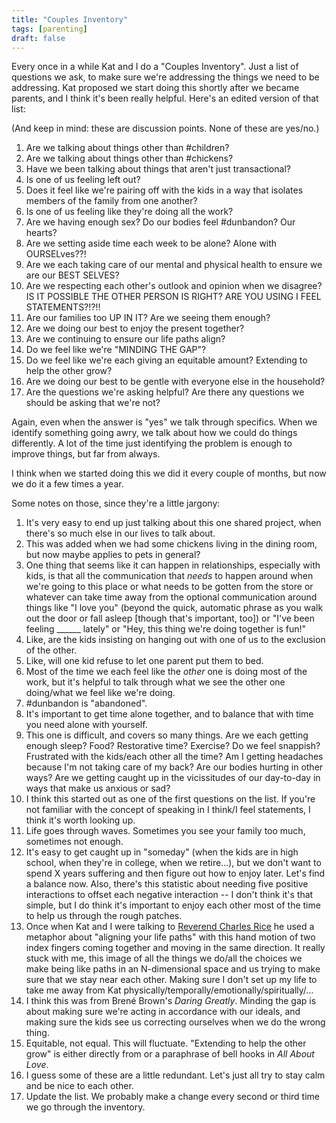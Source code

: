 ```yaml
---
title: "Couples Inventory"
tags: [parenting]
draft: false
---
```


Every once in a while Kat and I do a "Couples Inventory". Just a list of questions we ask, to make sure we're addressing the things we need to be addressing. Kat proposed we start doing this shortly after we became parents, and I think it's been really helpful. Here's an edited version of that list:

<!--more-->

(And keep in mind: these are discussion points. None of these are yes/no.)

1. Are we talking about things other than #children?
2. Are we talking about things other than #chickens?
3. Have we been talking about things that aren't just transactional?
4. Is one of us feeling left out?
5. Does it feel like we're pairing off with the kids in a way that isolates members of the family from one another?
6. Is one of us feeling like they're doing all the work?
7. Are we having enough sex? Do our bodies feel #dunbandon? Our hearts?
8. Are we setting aside time each week to be alone? Alone with OURSELves??!
9. Are we each taking care of our mental and physical health to ensure we are our BEST SELVES?
10. Are we respecting each other's outlook and opinion when we disagree? IS IT POSSIBLE THE OTHER PERSON IS RIGHT? ARE YOU USING I FEEL STATEMENTS?!?!!
11. Are our families too UP IN IT? Are we seeing them enough?
12. Are we doing our best to enjoy the present together?
13. Are we continuing to ensure our life paths align? 
14. Do we feel like we're "MINDING THE GAP"?
15. Do we feel like we're each giving an equitable amount? Extending to help the other grow?
16. Are we doing our best to be gentle with everyone else in the household?
17. Are the questions we're asking helpful? Are there any questions we should be asking that we're not?

Again, even when the answer is "yes" we talk through specifics. When we identify something going awry, we talk about how we could do things differently. A lot of the time just identifying the problem is enough to improve things, but far from always.

I think when we started doing this we did it every couple of months, but now we do it a few times a year.

Some notes on those, since they're a little jargony:
1. It's very easy to end up just talking about this one shared project, when there's so much else in our lives to talk about.
2. This was added when we had some chickens living in the dining room, but now maybe applies to pets in general?
3. One thing that seems like it can happen in relationships, especially with kids, is that all the communication that _needs_ to happen around when we're going to this place or what needs to be gotten from the store or whatever can take time away from the optional communication around things like "I love you" (beyond the quick, automatic phrase as you walk out the door or fall asleep \[though that's important, too\]) or "I've been feeling ______ lately" or "Hey, this thing we're doing together is fun!"
4. Like, are the kids insisting on hanging out with one of us to the exclusion of the other.
5. Like, will one kid refuse to let one parent put them to bed.
6. Most of the time we each feel like the _other_ one is doing most of the work, but it's helpful to talk through what we see the other one doing/what we feel like we're doing.
7. #dunbandon is "abandoned".
8. It's important to get time alone together, and to balance that with time you need alone with yourself.
9. This one is difficult, and covers so many things. Are we each getting enough sleep? Food? Restorative time? Exercise? Do we feel snappish? Frustrated with the kids/each other all the time? Am I getting headaches because I'm not taking care of my back? Are our bodies hurting in other ways? Are we getting caught up in the vicissitudes of our day-to-day in ways that make us anxious or sad?
10. I think this started out as one of the first questions on the list. If you're not familiar with the concept of speaking in I think/I feel statements, I think it's worth looking up.
11. Life goes through waves. Sometimes you see your family too much, sometimes not enough.
12. It's easy to get caught up in "someday" (when the kids are in high school, when they're in college, when we retire...), but we don't want to spend X years suffering and then figure out how to enjoy later. Let's find a balance now. Also, there's this statistic about needing five positive interactions to offset each negative interaction -- I don't think it's that simple, but I do think it's important to enjoy each other most of the time to help us through the rough patches.
13. Once when Kat and I were talking to [Reverend Charles Rice](https://web.archive.org/web/20220630230428/https://www.ursinus.edu/live/news/2229-in-memory-rev-charles-rice) he used a metaphor about "aligning your life paths" with this hand motion of two index fingers coming together and moving in the same direction. It really stuck with me, this image of all the things we do/all the choices we make being like paths in an N-dimensional space and us trying to make sure that we stay near each other. Making sure I don't set up my life to take me away from Kat physically/temporally/emotionally/spiritually/...
14. I think this was from Brené Brown's _Daring Greatly_. Minding the gap is about making sure we're acting in accordance with our ideals, and making sure the kids see us correcting ourselves when we do the wrong thing.
15. Equitable, not equal. This will fluctuate. "Extending to help the other grow" is either directly from or a paraphrase of bell hooks in _All About Love_.
16. I guess some of these are a little redundant. Let's just all try to stay calm and be nice to each other.
17. Update the list. We probably make a change every second or third time we go through the inventory.

